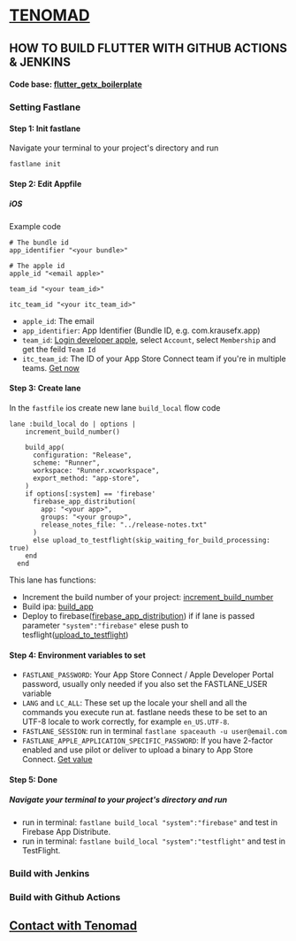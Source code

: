 # [TENOMAD](https://tenomad.com/)

## HOW TO BUILD FLUTTER WITH GITHUB ACTIONS & JENKINS

#### Code base: [flutter_getx_boilerplate](https://github.com/KevinZhang19870314/flutter_getx_boilerplate)

### Setting Fastlane

#### Step 1: Init fastlane
Navigate your terminal to your project's directory and run
```
fastlane init
```
#### Step 2: Edit Appfile
##### iOS
Example code
```
# The bundle id
app_identifier "<your bundle>"

# The apple id 
apple_id "<email apple>"

team_id "<your team_id>"

itc_team_id "<your itc_team_id>" 

```

- `apple_id`: The email 
- `app_identifier`: App Identifier (Bundle ID, e.g. com.krausefx.app)
- `team_id`: [Login developer apple](https://developer.apple.com), select `Account`, select `Membership` and get the feild `Team Id`
- `itc_team_id`: The ID of your App Store Connect team if you're in multiple teams. [Get now](https://stackoverflow.com/a/58424010/14539746)

#### Step 3: Create lane
In the `fastfile` ios create new lane `build_local` flow code
````
lane :build_local do | options |
    increment_build_number() 

    build_app(
      configuration: "Release",
      scheme: "Runner",
      workspace: "Runner.xcworkspace",
      export_method: "app-store",
    )
    if options[:system] == 'firebase' 
      firebase_app_distribution(
        app: "<your app>",
        groups: "<your group>",
        release_notes_file: "../release-notes.txt"
      )
      else upload_to_testflight(skip_waiting_for_build_processing: true)
    end
  end
````
This lane has functions:
- Increment the build number of your project: [increment_build_number](https://docs.fastlane.tools/actions/increment_build_number/)
- Build ipa: [build_app](http://docs.fastlane.tools/actions/build_app/#build_app)
- Deploy to firebase([firebase_app_distribution](https://firebase.google.com/docs/app-distribution/ios/distribute-fastlane)) if if lane is passed parameter `"system":"firebase"` elese push to tesflight([upload_to_testflight](http://docs.fastlane.tools/actions/upload_to_testflight/#upload_to_testflight))

#### Step 4: Environment variables to set
- `FASTLANE_PASSWORD`: Your App Store Connect / Apple Developer Portal password, usually only needed if you also set the FASTLANE_USER variable
- `LANG` and `LC_ALL`: These set up the locale your shell and all the commands you execute run at. fastlane needs these to be set to an UTF-8 locale to work correctly, for example `en_US.UTF-8`.
- `FASTLANE_SESSION`: run in terminal `fastlane spaceauth -u user@email.com`
- `FASTLANE_APPLE_APPLICATION_SPECIFIC_PASSWORD`: If you have 2-factor enabled and use pilot or deliver to upload a binary to App Store Connect. [Get value](https://medium.com/@derek_39555/tip-setting-up-fastlane-deployment-script-with-2-factor-authentication-for-fastlanes-spaceship-53457c871fa2)

#### Step 5: Done
##### Navigate your terminal to your project's directory and run
- run in terminal: `fastlane build_local "system":"firebase"` and test in Firebase App Distribute.
- run in terminal: `fastlane build_local "system":"testflight"` and test in TestFlight.

### Build with Jenkins
### Build with Github Actions

## [Contact with Tenomad](https://www.facebook.com/tenomadcompany)
